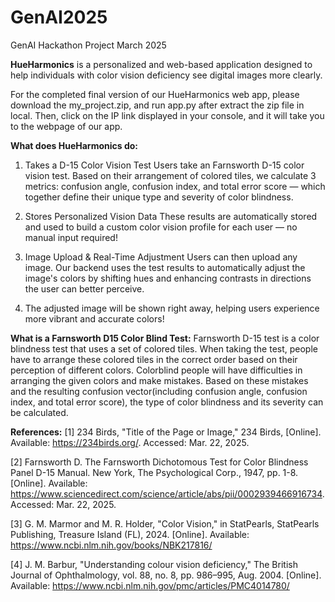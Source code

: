 # GenAI2025
GenAI Hackathon Project March 2025


**HueHarmonics** is a personalized and web-based application designed to help individuals with color vision deficiency see digital images more clearly. 


For the completed final version of our HueHarmonics web app, please download the my_project.zip, and run app.py after extract the zip file in local. Then, click on the IP link displayed in your console, and it will take you to the webpage of our app.


**What does HueHarmonics do:**
1. Takes a D-15 Color Vision Test
   Users take an Farnsworth D-15 color vision test. Based on their arrangement of colored tiles, we calculate 3 metrics: confusion angle,
   confusion index, and total error score — which together define their unique type and severity of color blindness.

2. Stores Personalized Vision Data
   These results are automatically stored and used to build a custom color vision profile for each user — no manual input required!

3. Image Upload & Real-Time Adjustment
   Users can then upload any image. Our backend uses the test results to automatically adjust the image's colors by shifting hues and enhancing          contrasts in directions the user can better perceive.
   
4. The adjusted image will be shown right away, helping users experience more vibrant and accurate colors!


**What is a Farnsworth D15 Color Blind Test:**
Farnsworth D-15 test is a color blindness test that uses a set of colored tiles. When taking the test, people have to arrange these colored tiles in the correct order based on their perception of different colors. Colorblind people will have difficulties in arranging the given colors and make mistakes. Based on these mistakes and the resulting confusion vector(including confusion angle, confusion index, and total error score), the type of color blindness and its severity can be calculated.


**References:**
[1] 234 Birds, "Title of the Page or Image," 234 Birds, [Online]. Available: https://234birds.org/. Accessed: Mar. 22, 2025.

[2] Farnsworth D. The Farnsworth Dichotomous Test for Color Blindness Panel D-15 Manual. New York, The Psychological Corp., 1947, pp. 1-8. [Online]. 
    Available: https://www.sciencedirect.com/science/article/abs/pii/0002939466916734. Accessed: Mar. 22, 2025.

[3] G. M. Marmor and M. R. Holder, "Color Vision," in StatPearls, StatPearls Publishing, Treasure Island (FL), 2024. [Online]. Available: 
    https://www.ncbi.nlm.nih.gov/books/NBK217816/

[4] J. M. Barbur, "Understanding colour vision deficiency," The British Journal of Ophthalmology, vol. 88, no. 8, pp. 986–995, Aug. 2004. [Online]. 
    Available: https://www.ncbi.nlm.nih.gov/pmc/articles/PMC4014780/
